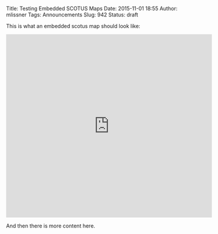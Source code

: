 Title: Testing Embedded SCOTUS Maps
Date: 2015-11-01 18:55
Author: mlissner
Tags: Announcements
Slug: 942
Status: draft

This is what an embedded scotus map should look like:

<iframe height="500" width="560" src="http://127.0.0.1:8000/visualizations/scotus-mapper/13/embed/?type=dos&amp;xaxis=cat&amp;dos=2" frameborder="0" allowfullscreen></iframe>

And then there is more content here.

